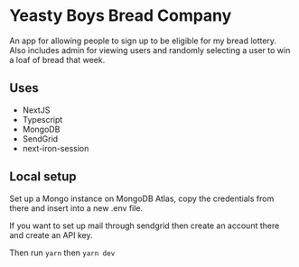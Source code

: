 # Yeasty Boys Bread Company

An app for allowing people to sign up to be eligible for my bread lottery. Also includes admin for viewing users and randomly selecting a user to win a loaf of bread that week.

## Uses

- NextJS
- Typescript
- MongoDB
- SendGrid
- next-iron-session

## Local setup

Set up a Mongo instance on MongoDB Atlas, copy the credentials from there and insert into a new .env file.

If you want to set up mail through sendgrid then create an account there and create an API key.

Then run
`yarn` then `yarn dev`
